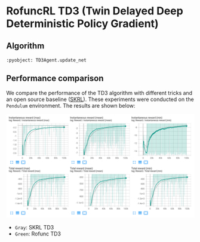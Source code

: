 # RofuncRL TD3 (Twin Delayed Deep Deterministic Policy Gradient)

## Algorithm 

```{literalinclude} ../../../../rofunc/learning/rl/agents/online/td3_agent.py
:pyobject: TD3Agent.update_net
```

## Performance comparison

We compare the performance of the TD3 algorithm with different tricks and an open source baseline 
([SKRL](https://github.com/Toni-SM/skrl/tree/main)). These experiments were conducted on the `Pendulum` environment. 
The results are shown below:

![Pendulum](../../../img/RofuncTD3_Pendulum_perf.png)
- `Gray`: SKRL TD3
- `Green`: Rofunc TD3
